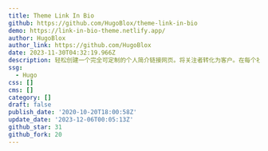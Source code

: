 ```yaml
---
title: Theme Link In Bio
github: https://github.com/HugoBlox/theme-link-in-bio
demo: https://link-in-bio-theme.netlify.app/
author: HugoBlox
author_link: https://github.com/HugoBlox
date: 2023-11-30T04:32:19.966Z
description: 轻松创建一个完全可定制的个人简介链接网页。将关注者转化为客户。在每个社交媒体平台上增加你的关注者。在一个地方管理你所有的链接。
ssg:
  - Hugo
css: []
cms: []
category: []
draft: false
publish_date: '2020-10-20T18:00:58Z'
update_date: '2023-12-06T00:05:13Z'
github_star: 31
github_fork: 20
---
```

